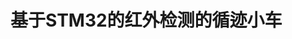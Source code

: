 <!--
 * @Author: boboji11 wendychen112@qq.com
 * @Date: 2025-10-09 14:42:44
 * @LastEditors: boboji11 wendychen112@qq.com
 * @LastEditTime: 2025-10-09 14:46:29
 * @FilePath: \Extracurricular-project\Infrared-Line-Tracking-Vehicle\README.md
 * @Description: 
 * 
 * Copyright (c) 2025 by boboji11 , All Rights Reserved. 
-->
# 基于STM32的红外检测的循迹小车